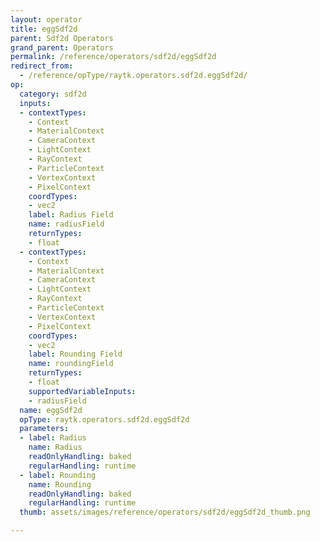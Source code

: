 ```yaml
---
layout: operator
title: eggSdf2d
parent: Sdf2d Operators
grand_parent: Operators
permalink: /reference/operators/sdf2d/eggSdf2d
redirect_from:
  - /reference/opType/raytk.operators.sdf2d.eggSdf2d/
op:
  category: sdf2d
  inputs:
  - contextTypes:
    - Context
    - MaterialContext
    - CameraContext
    - LightContext
    - RayContext
    - ParticleContext
    - VertexContext
    - PixelContext
    coordTypes:
    - vec2
    label: Radius Field
    name: radiusField
    returnTypes:
    - float
  - contextTypes:
    - Context
    - MaterialContext
    - CameraContext
    - LightContext
    - RayContext
    - ParticleContext
    - VertexContext
    - PixelContext
    coordTypes:
    - vec2
    label: Rounding Field
    name: roundingField
    returnTypes:
    - float
    supportedVariableInputs:
    - radiusField
  name: eggSdf2d
  opType: raytk.operators.sdf2d.eggSdf2d
  parameters:
  - label: Radius
    name: Radius
    readOnlyHandling: baked
    regularHandling: runtime
  - label: Rounding
    name: Rounding
    readOnlyHandling: baked
    regularHandling: runtime
  thumb: assets/images/reference/operators/sdf2d/eggSdf2d_thumb.png

---
```


